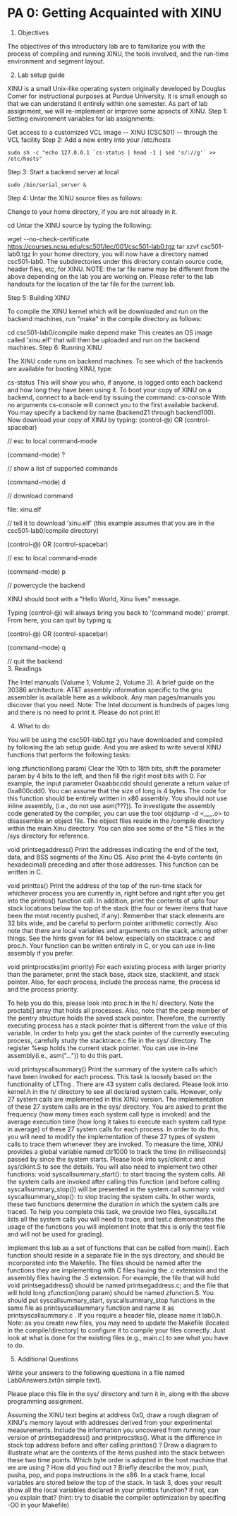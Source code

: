 # PA 0: Getting Acquainted with XINU

1. Objectives

The objectives of this introductory lab are to familiarize you with the process of compiling and running XINU, the tools involved, and the run-time environment and segment layout.

2. Lab setup guide

XINU is a small Unix-like operating system originally developed by Douglas Comer for instructional purposes at Purdue University. It is small enough so that we can understand it entirely within one semester. As part of lab assignment, we will re-implement or improve some apsects of XINU.
Step 1: Setting environment variables for lab assignments:

Get access to a customized VCL image -- XINU (CSC501) -- through the VCL facility
Step 2: Add a new entry into your /etc/hosts

	sudo sh -c "echo 127.0.0.1 `cs-status | head -1 | sed 's/://g'` >> /etc/hosts"
Step 3: Start a backend server at local

	sudo /bin/serial_server &
Step 4: Untar the XINU source files as follows:

Change to your home directory, if you are not already in it.

cd
Untar the XINU source by typing the following:

wget --no-check-certificate https://courses.ncsu.edu/csc501/lec/001/csc501-lab0.tgz
tar xzvf csc501-lab0.tgz
In your home directory, you will now have a directory named csc501-lab0. The subdirectories under this directory contain source code, header files, etc, for XINU. NOTE: the tar file name may be different from the above depending on the lab you are working on. Please refer to the lab handouts for the location of the tar file for the current lab.

Step 5: Building XINU

To compile the XINU kernel which will be downloaded and run on the backend machines, run "make" in the compile directory as follows: 
 
 cd   csc501-lab0/compile
 make depend
 make
This creates an OS image called 'xinu.elf' that will then be uploaded and run on the backend machines.
Step 6: Running XINU

The XINU code runs on backend machines. To see which of the backends are available for booting XINU, type: 
 
cs-status
This will show you who, if anyone, is logged onto each backend and how long they have been using it. To boot your copy of XINU on a backend, connect to a back-end by issuing the command:
cs-console
With no arguments cs-console will connect you to the first available backend. You may specify a backend by name (backend21 through backend100). Now download your copy of XINU by typing:
(control-@) OR (control-spacebar)

// esc to local command-mode 


(command-mode) ?        

// show a list of supported commands  


(command-mode) d 

// download command 


file: xinu.elf

// tell it to download 'xinu.elf' (this example assumes that you are in the csc501-lab0/compile directory)


(control-@) OR (control-spacebar)

// esc to local command-mode 


(command-mode) p        

// powercycle the backend  


XINU should boot with a "Hello World, Xinu lives" message.

Typing (control-@) will always bring you back to '(command mode)' prompt. From here, you can quit by typing q. 
 
(control-@) OR (control-spacebar)

(command-mode) q        

// quit the backend  
3. Readings

The Intel manuals (Volume 1, Volume 2, Volume 3).
A brief guide on the 30386 architecture.
AT&T assembly information specific to the gnu assembler is available here as a wikibook.
Any man pages/manuals you discover that you need.
Note: The Intel document is hundreds of pages long and there is no need to print it. Please do not print it!

4. What to do

You will be using the csc501-lab0.tgz you have downloaded and compiled by following the lab setup guide. And you are asked to write several XINU functions that perform the following tasks:

long zfunction(long param)
Clear the 10th to 18th bits, shift the parameter param by 4 bits to the left, and then fill the right most bits with 0. For example, the input parameter 0xaabbccdd should generate a return value of 0xa800cdd0. You can assume that the size of long is 4 bytes. The code for this function should be entirely written in x86 assembly. You should not use inline assembly, (i.e., do not use asm(???)). To investigate the assembly code generated by the compiler, you can use the tool objdump -d <___.o> to disassemble an object file. The object files reside in the /compile directory within the main Xinu directory. You can also see some of the *.S files in the /sys directory for reference.

void printsegaddress()
Print the addresses indicating the end of the text, data, and BSS segments of the Xinu OS. Also print the 4-byte contents (in hexadecimal) preceding and after those addresses. This function can be written in C.

void printtos()
Print the address of the top of the run-time stack for whichever process you are currently in, right before and right after you get into the printos() function call. In addition, print the contents of upto four stack locations below the top of the stack (the four or fewer items that have been the most recently pushed, if any). Remember that stack elements are 32 bits wide, and be careful to perform pointer arithmetic correctly. Also note that there are local variables and arguments on the stack, among other things. See the hints given for #4 below, especially on stacktrace.c and proc.h. Your function can be written entirely in C, or you can use in-line assembly if you prefer.

void printprocstks(int priority)
For each existing process with larger priority than the parameter, print the stack base, stack size, stacklimit, and stack pointer. Also, for each process, include the process name, the process id and the process priority.

To help you do this, please look into proc.h in the h/ directory. Note the proctab[] array that holds all processes. Also, note that the pesp member of the pentry structure holds the saved stack pointer. Therefore, the currently executing process has a stack pointer that is different from the value of this variable. In order to help you get the stack pointer of the currently executing process, carefully study the stacktrace.c file in the sys/ directory. The register %esp holds the current stack pointer. You can use in-line assembly(i.e., asm("...")) to do this part.

void printsyscallsummary()
Print the summary of the system calls which have been invoked for each process. This task is loosely based on the functionality of LTTng . There are 43 system calls declared. Please look into kernel.h in the h/ directory to see all declared system calls. However, only 27 system calls are implemented in this XINU version. The implementation of these 27 system calls are in the sys/ directory. You are asked to print the frequency (how many times each system call type is invoked) and the average execution time (how long it takes to execute each system call type in average) of these 27 system calls for each process. In order to do this, you will need to modify the implementation of these 27 types of system calls to trace them whenever they are invoked. To measure the time, XINU provides a global variable named ctr1000 to track the time (in milliseconds) passed by since the system starts. Please look into sys/clkinit.c and sys/clkint.S to see the details. 
You will also need to implement two other functions: 
void syscallsummary_start(): to start tracing the system calls. All the system calls are invoked after calling this function (and before calling syscallsummary_stop()) will be presented in the system call summary.
void syscallsummary_stop(): to stop tracing the system calls. 
In other words, these two functions determine the duration in which the system calls are traced. 
To help you complete this task, we provide two files, syscalls.txt lists all the system calls you will need to trace, and test.c demonstrates the usage of the functions you will implement (note that this is only the test file and will not be used for grading).

Implement this lab as a set of functions that can be called from main(). Each function should reside in a separate file in the sys directory, and should be incorporated into the Makefile. The files should be named after the functions they are implementing with C files having the .c extension and the assembly files having the .S extension. For example, the file that will hold void printsegaddress() should be named printsegaddress.c; and the file that will hold long zfunction(long param) should be named zfunction.S. You should put syscallsummary_start, syscallsummary_stop functions in the same file as printsyscallsummary function and name it as printsyscallsummary.c . If you require a header file, please name it lab0.h. Note: as you create new files, you may need to update the Makefile (located in the compile/directory) to configure it to compile your files correctly. Just look at what is done for the existing files (e.g., main.c) to see what you have to do.

5. Additional Questions

Write your answers to the following questions in a file named Lab0Answers.txt(in simple text).

Please place this file in the sys/ directory and turn it in, along with the above programming assignment.

Assuming the XINU text begins at address 0x0, draw a rough diagram of XINU's memory layout with addresses derived from your experimental measurements. Include the information you uncovered from running your version of printsegaddress() and printprocstks().
What is the difference in stack top address before and after calling printtos() ? Draw a diagram to illustrate what are the contents of the items pushed into the stack between these two time points.
Which byte order is adopted in the host machine that we are using ? How did you find out ?
Briefly describe the mov, push, pusha, pop, and popa instructions in the x86.
In a stack frame, local variables are stored below the top of the stack. In task 3, does your result show all the local variables declared in your printtos function? If not, can you explain that? (hint: try to disable the compiler optimization by specifing -O0 in your Makefile)
